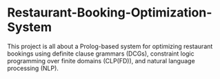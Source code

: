 # Restaurant-Booking-Optimization-System
This project is all about a Prolog-based system for optimizing restaurant bookings using definite clause grammars (DCGs), constraint logic programming over finite domains (CLP(FD)), and natural language processing (NLP).
